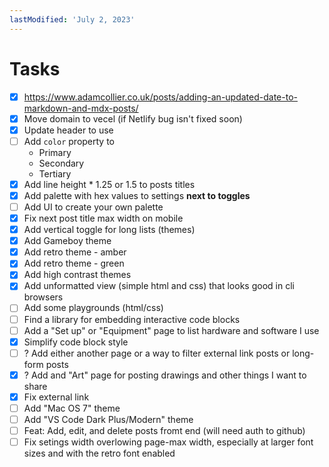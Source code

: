 ```yaml
---
lastModified: 'July 2, 2023'
---
```


# Tasks

-   [x] https://www.adamcollier.co.uk/posts/adding-an-updated-date-to-markdown-and-mdx-posts/
-   [x] Move domain to vecel (if Netlify bug isn't fixed soon)
-   [x] Update header to use <LinkCtr />
-   [ ] Add `color` property to <LinkCtr />
    -   Primary
    -   Secondary
    -   Tertiary
-   [x] Add line height \* 1.25 or 1.5 to posts titles
-   [x] Add palette with hex values to settings **next to toggles**
-   [ ] Add UI to create your own palette
-   [x] Fix next post title max width on mobile
-   [x] Add vertical toggle for long lists (themes)
-   [x] Add Gameboy theme
-   [x] Add retro theme - amber
-   [x] Add retro theme - green
-   [x] Add high contrast themes
-   [x] Add unformatted view (simple html and css) that looks good in cli browsers
-   [ ] Add some playgrounds (html/css)
-   [ ] Find a library for embedding interactive code blocks
-   [ ] Add a "Set up" or "Equipment" page to list hardware and software I use
-   [x] Simplify code block style
-   [ ] ? Add either another page or a way to filter external link posts or long-form posts
-   [x] ? Add and "Art" page for posting drawings and other things I want to share
-   [x] Fix external link
-   [ ] Add "Mac OS 7" theme
-   [ ] Add "VS Code Dark Plus/Modern" theme
-   [ ] Feat: Add, edit, and delete posts fromt end (will need auth to github)
-   [ ] Fix setings width overlowing page-max width, especially at larger font sizes and with the retro font enabled
